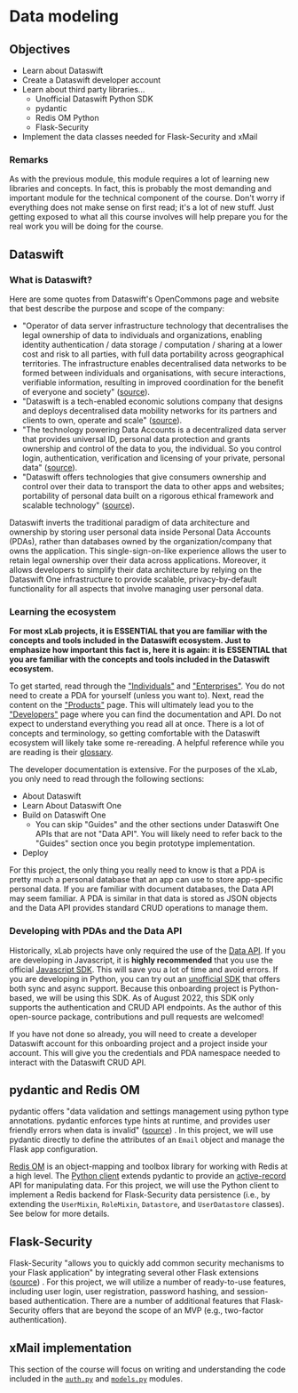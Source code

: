 # Data modeling

## Objectives

- Learn about Dataswift
- Create a Dataswift developer account
- Learn about third party libraries...
  - Unofficial Dataswift Python SDK
  - pydantic
  - Redis OM Python
  - Flask-Security
- Implement the data classes needed for Flask-Security and xMail

### Remarks

As with the previous module, this module requires a lot of learning new
libraries and concepts. In fact, this is probably the most demanding and
important module for the technical component of the course. Don't worry if
everything does not make sense on first read; it's a lot of new stuff. Just
getting exposed to what all this course involves will help prepare you for the
real work you will be doing for the course.

## Dataswift

### What is Dataswift?

Here are some quotes from Dataswift's OpenCommons page and website that best
describe the purpose and scope of the company:

- "Operator of data server infrastructure technology that decentralises the
  legal ownership of data to individuals and organizations, enabling identity
  authentication / data storage / computation / sharing at a lower cost and risk
  to all parties, with full data portability across geographical territories.
  The infrastructure enables decentralised data networks to be formed between
  individuals and organisations, with secure interactions, verifiable
  information, resulting in improved coordination for the benefit of everyone
  and society" ([source](https://opencommons.org/Dataswift)).
- "Dataswift is a tech-enabled economic solutions company that designs and
  deploys decentralised data mobility networks for its partners and clients to
  own, operate and scale" ([source](https://opencommons.org/Dataswift#Details)).
- "The technology powering Data Accounts is a decentralized data server that
  provides universal ID, personal data protection and grants ownership and
  control of the data to you, the individual. So you control login,
  authentication, verification and licensing of your private, personal data"
  ([source](https://www.dataswift.io/for-individuals)).
- "Dataswift offers technologies that give consumers ownership and control over
  their data to transport the data to other apps and websites; portability of
  personal data built on a rigorous ethical framework and scalable
  technology" ([source](https://www.dataswift.io/for-developers)).

Dataswift inverts the traditional paradigm of data architecture and ownership by
storing user personal data inside Personal Data Accounts (PDAs), rather than
databases owned by the organization/company that owns the application. This
single-sign-on-like experience allows the user to retain legal ownership over
their data across applications. Moreover, it allows developers to simplify their
data architecture by relying on the Dataswift One infrastructure to provide
scalable, privacy-by-default functionality for all aspects that involve managing
user personal data.

### Learning the ecosystem

**For most xLab projects, it is ESSENTIAL that you are familiar with the
concepts and tools included in the Dataswift ecosystem. Just to emphasize how
important this fact is, here it is again: it is ESSENTIAL that you are familiar
with the concepts and tools included in the Dataswift ecosystem.**

To get started, read through
the ["Individuals"](https://www.dataswift.io/for-individuals) and
["Enterprises"](https://www.dataswift.io/for-enterprises). You do not need to
create a PDA for yourself (unless you want to). Next, read the content on
the ["Products"](https://www.dataswift.io/products) page. This will ultimately
lead you to the ["Developers"](https://www.dataswift.io/for-developers) page
where you can find the documentation and API. Do not expect to understand
everything you read all at once. There is a lot of concepts and terminology, so
getting comfortable with the Dataswift ecosystem will likely take some
re-rereading. A helpful reference while you are reading is
their [glossary](https://docs.dataswift.io/knowledge-base/glossary-of-terms).

The developer documentation is extensive. For the purposes of the xLab, you only
need to read through the following sections:

- About Dataswift
- Learn About Dataswift One
- Build on Dataswift One
  - You can skip "Guides" and the other sections under Dataswift One APIs that
    are not "Data API". You will likely need to refer back to the "Guides"
    section once you begin prototype implementation.
- Deploy

For this project, the only thing you really need to know is that a PDA is pretty
much a personal database that an app can use to store app-specific personal
data. If you are familiar with document databases, the Data API may seem
familiar. A PDA is similar in that data is stored as JSON objects and the Data
API provides standard CRUD operations to manage them.

### Developing with PDAs and the Data API

Historically, xLab projects have only required the use of
the [Data API](https://docs.dataswift.io/build/dataswift-one-apis/data-api). If
you are developing in Javascript, it is **highly recommended** that you use the
official [Javascript SDK](https://github.com/dataswift/hat-js-sdk). This will
save you a lot of time and avoid errors. If you are developing in Python, you
can try out an [unofficial SDK](https://github.com/rtatton/hat-py-sdk) that
offers both sync and async support. Because this onboarding project is
Python-based, we will be using this SDK. As of August 2022, this SDK only
supports the authentication and CRUD API endpoints. As the author of this
open-source package, contributions and pull requests are welcomed!

If you have not done so already, you will need to create a developer Dataswift
account for this onboarding project and a project inside your account. This will
give you the credentials and PDA namespace needed to interact with the Dataswift
CRUD API.

## pydantic and Redis OM

pydantic offers "data validation and settings management using python type
annotations. pydantic enforces type hints at runtime, and provides user friendly
errors when data is invalid" ([source](https://pydantic-docs.helpmanual.io/))
. In this project, we will use pydantic directly to define the attributes of
an `Email` object and manage the Flask app configuration.

[Redis OM](https://redis.com/blog/introducing-redis-om-client-libraries/) is an
object-mapping and toolbox library for working with Redis at a high level. The
[Python client](https://github.com/redis/redis-om-python) extends pydantic to
provide
an [active-record](https://martinfowler.com/eaaCatalog/activeRecord.html)
API for manipulating data. For this project, we will use the Python client to
implement a Redis backend for Flask-Security data persistence (i.e., by
extending the `UserMixin`, `RoleMixin`, `Datastore`, and `UserDatastore`
classes). See below for more details.

## Flask-Security

Flask-Security "allows you to quickly add common security mechanisms to your
Flask application" by integrating several other Flask
extensions ([source](https://flask-security-too.readthedocs.io/en/stable/index.html))
. For this project, we will utilize a number of ready-to-use features, including
user login, user registration, password hashing, and session-based
authentication. There are a number of additional features that Flask-Security
offers that are beyond the scope of an MVP (e.g., two-factor authentication).

## xMail implementation

This section of the course will focus on writing and understanding the code
included in
the [`auth.py`](https://github.com/cwru-xlab/xlab-onboarding/blob/main/src/xmail/auth.py)
and [`models.py`](https://github.com/cwru-xlab/xlab-onboarding/blob/main/src/xmail/models.py)
modules.